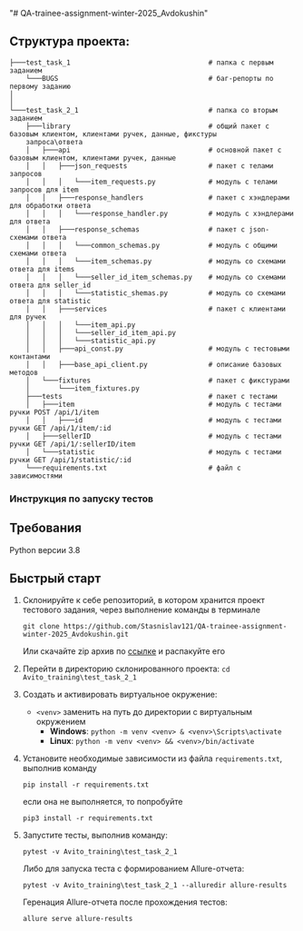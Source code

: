 "# QA-trainee-assignment-winter-2025_Avdokushin" 
## Структура проекта:
```
├───test_task_1                                  # папка с первым заданием
    └───BUGS                                     # баг-репорты по первому заданию
│
│
└───test_task_2_1                                # папка со вторым заданием
    ├───library                                  # общий пакет с базовым клиентом, клиентами ручек, данные, фикстуры 
    запроса\ответа
    │   ├───api                                  # основной пакет с базовым клиентом, клиентами ручек, данные 
    │   │   ├───json_requests                    # пакет с телами запросов
    │   │   │   └───item_requests.py             # модуль с телами запросов для item
    │   │   ├───response_handlers                # пакет с хэндлерами для обработки ответа
    │   │   │   └───response_handler.py          # модуль с хэндлерами для ответа
    │   │   ├───response_schemas                 # пакет с json-схемами ответа
    │   │   │   └───common_schemas.py            # модуль с общими схемами ответа
    │   │   │   └───item_schemas.py              # модуль со схемами ответа для items
    │   │   │   └───seller_id_item_schemas.py    # модуль со схемами ответа для seller_id
    │   │   │   └───statistic_shemas.py          # модуль со схемами ответа для statistic
    │   │   ├───services                         # пакет с клиентами для ручек
    │   │   │   └───item_api.py
    │   │   │   └───seller_id_item_api.py
    │   │   │   └───statistic_api.py
    │   │   ├───api_const.py                     # модуль с тестовыми контантами
    │   │   ├───base_api_client.py               # описание базовых методов
    │   └───fixtures                             # пакет с фикстурами
    │       └───item_fixtures.py          
    ├───tests                                    # пакет с тестами 
    │   ├───item                                 # модуль с тестами ручки POST /api/1/item
    │   │   ├───id                               # модуль с тестами ручки GET /api/1/item/:id
    │   ├───sellerID                             # модуль с тестами ручки GET /api/1/:sellerID/item
    │   └───statistic                            # модуль с тестами ручки GET /api/1/statistic/:id
    └───requirements.txt                         # файл с зависимостями
```

### Инструкция по запуску тестов
## Требования
Python версии 3.8

## Быстрый старт
1. Склонируйте к себе репозиторий, в котором хранится проект тестового задания, через выполнение команды в терминале
    ```
    git clone https://github.com/Stasnislav121/QA-trainee-assignment-winter-2025_Avdokushin.git
    ```
    Или скачайте zip архив по [ссылке](https://github.com/Stasnislav121/QA-trainee-assignment-winter-2025_Avdokushin/archive/refs/heads/main.zip) и распакуйте его


2. Перейти в директорию склонированного проекта: `cd Avito_training\test_task_2_1`
3. Создать и активировать виртуальное окружение: 
   - `<venv>` заменить на путь до директории с виртуальным окружением
      - **Windows**: `python -m venv <venv> & <venv>\Scripts\activate`
      - **Linux**: `python -m venv <venv> && <venv>/bin/activate`
4. Установите необходимые зависимости из файла `requirements.txt`, выполнив команду  
   ```
   pip install -r requirements.txt
   ```
   если она не выполняется, то попробуйте
   ```
   pip3 install -r requirements.txt
   ```
5. Запустите тесты, выполнив команду: 
   ```
   pytest -v Avito_training\test_task_2_1
   ```
   Либо для запуска теста с формированием Allure-отчета: 
   ```
   pytest -v Avito_training\test_task_2_1 --alluredir allure-results
   ```
   Геренация Allure-отчета после прохождения тестов: 
   ```
   allure serve allure-results
   ```